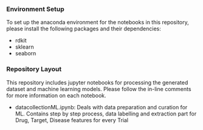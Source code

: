 ### Environment Setup
To set up the anaconda environment for the notebooks in this repository, please install the following packages and their dependencies:

* rdkit
* sklearn
* seaborn

### Repository Layout
This repository includes jupyter notebooks for processing the generated dataset and machine learning models. Please follow the in-line comments for more information on each notebook.


* datacollectionML.ipynb: Deals with data preparation and curation for ML. Contains step by step process, data labelling and extraction part for Drug, Target, Disease features for every Trial
